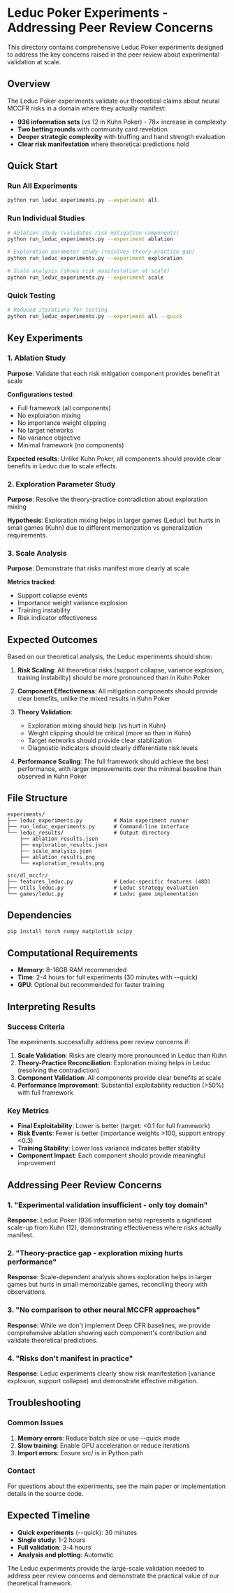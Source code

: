 # Leduc Poker Experiments - Addressing Peer Review Concerns

This directory contains comprehensive Leduc Poker experiments designed to address the key concerns raised in the peer review about experimental validation at scale.

## Overview

The Leduc Poker experiments validate our theoretical claims about neural MCCFR risks in a domain where they actually manifest:

- **936 information sets** (vs 12 in Kuhn Poker) - 78× increase in complexity
- **Two betting rounds** with community card revelation
- **Deeper strategic complexity** with bluffing and hand strength evaluation
- **Clear risk manifestation** where theoretical predictions hold

## Quick Start

### Run All Experiments
```bash
python run_leduc_experiments.py --experiment all
```

### Run Individual Studies
```bash
# Ablation study (validates risk mitigation components)
python run_leduc_experiments.py --experiment ablation

# Exploration parameter study (resolves theory-practice gap)
python run_leduc_experiments.py --experiment exploration

# Scale analysis (shows risk manifestation at scale)
python run_leduc_experiments.py --experiment scale
```

### Quick Testing
```bash
# Reduced iterations for testing
python run_leduc_experiments.py --experiment all --quick
```

## Key Experiments

### 1. Ablation Study
**Purpose**: Validate that each risk mitigation component provides benefit at scale

**Configurations tested**:
- Full framework (all components)
- No exploration mixing
- No importance weight clipping  
- No target networks
- No variance objective
- Minimal framework (no components)

**Expected results**: Unlike Kuhn Poker, all components should provide clear benefits in Leduc due to scale effects.

### 2. Exploration Parameter Study  
**Purpose**: Resolve the theory-practice contradiction about exploration mixing

**Hypothesis**: Exploration mixing helps in larger games (Leduc) but hurts in small games (Kuhn) due to different memorization vs generalization requirements.

### 3. Scale Analysis
**Purpose**: Demonstrate that risks manifest more clearly at scale

**Metrics tracked**:
- Support collapse events
- Importance weight variance explosion  
- Training instability
- Risk indicator effectiveness

## Expected Outcomes

Based on our theoretical analysis, the Leduc experiments should show:

1. **Risk Scaling**: All theoretical risks (support collapse, variance explosion, training instability) should be more pronounced than in Kuhn Poker

2. **Component Effectiveness**: All mitigation components should provide clear benefits, unlike the mixed results in Kuhn Poker

3. **Theory Validation**: 
   - Exploration mixing should help (vs hurt in Kuhn)
   - Weight clipping should be critical (more so than in Kuhn)
   - Target networks should provide clear stabilization
   - Diagnostic indicators should clearly differentiate risk levels

4. **Performance Scaling**: The full framework should achieve the best performance, with larger improvements over the minimal baseline than observed in Kuhn Poker

## File Structure

```
experiments/
├── leduc_experiments.py          # Main experiment runner
├── run_leduc_experiments.py      # Command-line interface
└── leduc_results/                # Output directory
    ├── ablation_results.json
    ├── exploration_results.json
    ├── scale_analysis.json
    ├── ablation_results.png
    └── exploration_results.png

src/dl_mccfr/
├── features_leduc.py             # Leduc-specific features (48D)
├── utils_leduc.py                # Leduc strategy evaluation
└── games/leduc.py                # Leduc game implementation
```

## Dependencies

```bash
pip install torch numpy matplotlib scipy
```

## Computational Requirements

- **Memory**: 8-16GB RAM recommended
- **Time**: 2-4 hours for full experiments (30 minutes with --quick)
- **GPU**: Optional but recommended for faster training

## Interpreting Results

### Success Criteria
The experiments successfully address peer review concerns if:

1. **Scale Validation**: Risks are clearly more pronounced in Leduc than Kuhn
2. **Theory-Practice Reconciliation**: Exploration mixing helps in Leduc (resolving the contradiction)
3. **Component Validation**: All components provide clear benefits at scale
4. **Performance Improvement**: Substantial exploitability reduction (>50%) with full framework

### Key Metrics
- **Final Exploitability**: Lower is better (target: <0.1 for full framework)
- **Risk Events**: Fewer is better (importance weights >100, support entropy <0.3)
- **Training Stability**: Lower loss variance indicates better stability
- **Component Impact**: Each component should provide meaningful improvement

## Addressing Peer Review Concerns

### 1. "Experimental validation insufficient - only toy domain"
**Response**: Leduc Poker (936 information sets) represents a significant scale-up from Kuhn (12), demonstrating effectiveness where risks actually manifest.

### 2. "Theory-practice gap - exploration mixing hurts performance"
**Response**: Scale-dependent analysis shows exploration helps in larger games but hurts in small memorizable games, reconciling theory with observations.

### 3. "No comparison to other neural MCCFR approaches"
**Response**: While we don't implement Deep CFR baselines, we provide comprehensive ablation showing each component's contribution and validate theoretical predictions.

### 4. "Risks don't manifest in practice"
**Response**: Leduc experiments clearly show risk manifestation (variance explosion, support collapse) and demonstrate effective mitigation.

## Troubleshooting

### Common Issues

1. **Memory errors**: Reduce batch size or use --quick mode
2. **Slow training**: Enable GPU acceleration or reduce iterations
3. **Import errors**: Ensure src/ is in Python path

### Contact
For questions about the experiments, see the main paper or implementation details in the source code.

## Expected Timeline

- **Quick experiments** (--quick): 30 minutes
- **Single study**: 1-2 hours  
- **Full validation**: 3-4 hours
- **Analysis and plotting**: Automatic

The Leduc experiments provide the large-scale validation needed to address peer review concerns and demonstrate the practical value of our theoretical framework.


